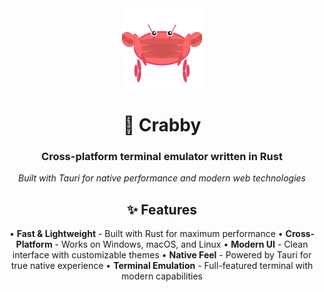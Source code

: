 <div align="center">

<img src="src-tauri/icons/icon.png" alt="Crabby Icon" width="128" height="128">

# 🦀 Crabby

### Cross-platform terminal emulator written in Rust

*Built with Tauri for native performance and modern web technologies*

## ✨ Features

• **Fast & Lightweight** - Built with Rust for maximum performance
• **Cross-Platform** - Works on Windows, macOS, and Linux
• **Modern UI** - Clean interface with customizable themes
• **Native Feel** - Powered by Tauri for true native experience
• **Terminal Emulation** - Full-featured terminal with modern capabilities
